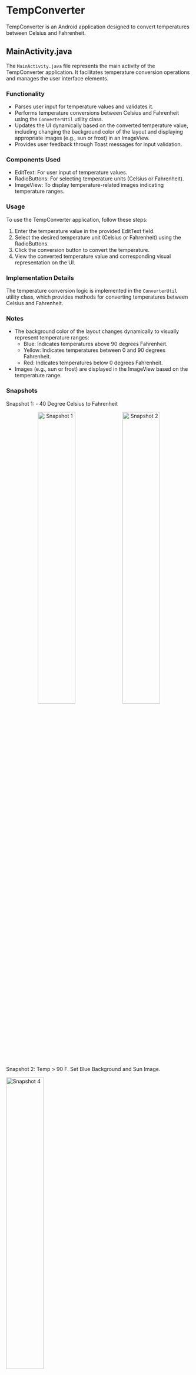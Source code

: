 # TempConverter

TempConverter is an Android application designed to convert temperatures between Celsius and Fahrenheit.

## MainActivity.java

The `MainActivity.java` file represents the main activity of the TempConverter application. It facilitates temperature conversion operations and manages the user interface elements.

### Functionality

- Parses user input for temperature values and validates it.
- Performs temperature conversions between Celsius and Fahrenheit using the `ConverterUtil` utility class.
- Updates the UI dynamically based on the converted temperature value, including changing the background color of the layout and displaying appropriate images (e.g., sun or frost) in an ImageView.
- Provides user feedback through Toast messages for input validation.

### Components Used

- EditText: For user input of temperature values.
- RadioButtons: For selecting temperature units (Celsius or Fahrenheit).
- ImageView: To display temperature-related images indicating temperature ranges.

### Usage

To use the TempConverter application, follow these steps:
1. Enter the temperature value in the provided EditText field.
2. Select the desired temperature unit (Celsius or Fahrenheit) using the RadioButtons.
3. Click the conversion button to convert the temperature.
4. View the converted temperature value and corresponding visual representation on the UI.

### Implementation Details

The temperature conversion logic is implemented in the `ConverterUtil` utility class, which provides methods for converting temperatures between Celsius and Fahrenheit.

### Notes

- The background color of the layout changes dynamically to visually represent temperature ranges:
  - Blue: Indicates temperatures above 90 degrees Fahrenheit.
  - Yellow: Indicates temperatures between 0 and 90 degrees Fahrenheit.
  - Red: Indicates temperatures below 0 degrees Fahrenheit.
- Images (e.g., sun or frost) are displayed in the ImageView based on the temperature range.

### Snapshots

Snapshot 1: - 40 Degree Celsius to Fahrenheit


<p align="center">
  <img src="https://github.com/rahulnagaraju724/Android-Studio/assets/143856412/45d98a53-9b95-4321-ad5c-aa2628da19e3" alt="Snapshot 1" width="45%">
  <img src="https://github.com/rahulnagaraju724/Android-Studio/assets/143856412/be2fd37d-3697-43fc-8968-9f2faa0dc357" alt="Snapshot 2" width="45%">
</p>


Snapshot 2: Temp > 90 F. Set Blue Background and Sun Image.

<p align="center>
  <img src="https://github.com/rahulnagaraju724/Android-Studio/assets/143856412/c410d1a1-5b96-4e19-9d1a-e7f41f5248c9" alt="Snapshot 3" width="45%">
  <img src="https://github.com/rahulnagaraju724/Android-Studio/assets/143856412/21d3ebbc-f5db-46f5-89c6-6964d45dc42d" alt="Snapshot 4" width="45%">
</p>

![3](https://github.com/rahulnagaraju724/Android-Studio/assets/143856412/4248abed-ba1d-44fd-90d7-a611e5e9a8b3)

![4](https://github.com/rahulnagaraju724/Android-Studio/assets/143856412/6ae5880f-460a-4a1b-8c95-19dec7091d62)

Snapshot 3: Temp < 90F i.e., 86 F to C. Set Yellow Background, but no Image
  
<p align="center">
  <img src="https://github.com/rahulnagaraju724/Android-Studio/assets/143856412/e3bea266-c43b-446b-8e26-99867d8660a5" alt="Snapshot 5" width="45%">
  <img src="https://github.com/rahulnagaraju724/Android-Studio/assets/143856412/58493e1a-353c-4826-a12c-f558f71398bb" alt="Snapshot 6" width="45%">
</p>



Snapshot 4 : Temp < 0 F -> Red Background and Frosty Image

<p align="center">
  <img src="https://github.com/rahulnagaraju724/Android-Studio/assets/143856412/5de9e0cf-f67a-48b2-8558-b95f6c3c1616" alt="Snapshot 7" width="45%">
  <img src="https://github.com/rahulnagaraju724/Android-Studio/assets/143856412/0dd4eab2-e970-467f-97d4-6d7455a9d0df" alt="Snapshot 8" width="45%">
</p>


Snapshot 5: Icon for the App in Home Screen


![11](https://github.com/rahulnagaraju724/Android-Studio/assets/143856412/fd3cd0fe-3c97-40d5-83bf-b0738dd9c974)



Snapshot 6: Design for Activity_Main XML


![Screenshot 2024-02-03 at 10 32 32 PM](https://github.com/rahulnagaraju724/Android-Studio/assets/143856412/3174b4b3-4b46-443d-a98c-cf812db3addb)
</div>

For more details about the implementation and usage of the TempConverter application, refer to the source code and documentation.

